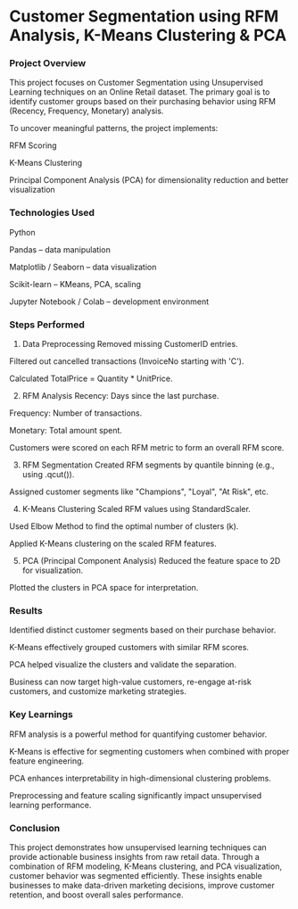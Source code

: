 # Customer Segmentation using RFM Analysis, K-Means Clustering & PCA
### Project Overview
This project focuses on Customer Segmentation using Unsupervised Learning techniques on an Online Retail dataset. The primary goal is to identify customer groups based on their purchasing behavior using RFM (Recency, Frequency, Monetary) analysis.

To uncover meaningful patterns, the project implements:

RFM Scoring

K-Means Clustering

Principal Component Analysis (PCA) for dimensionality reduction and better visualization

### Technologies Used
Python

Pandas – data manipulation

Matplotlib / Seaborn – data visualization

Scikit-learn – KMeans, PCA, scaling

Jupyter Notebook / Colab – development environment

### Steps Performed
1. Data Preprocessing
Removed missing CustomerID entries.

Filtered out cancelled transactions (InvoiceNo starting with 'C').

Calculated TotalPrice = Quantity * UnitPrice.

2. RFM Analysis
Recency: Days since the last purchase.

Frequency: Number of transactions.

Monetary: Total amount spent.

Customers were scored on each RFM metric to form an overall RFM score.

3. RFM Segmentation
Created RFM segments by quantile binning (e.g., using .qcut()).

Assigned customer segments like "Champions", "Loyal", "At Risk", etc.

4. K-Means Clustering
Scaled RFM values using StandardScaler.

Used Elbow Method to find the optimal number of clusters (k).

Applied K-Means clustering on the scaled RFM features.

5. PCA (Principal Component Analysis)
Reduced the feature space to 2D for visualization.

Plotted the clusters in PCA space for interpretation.

### Results
Identified distinct customer segments based on their purchase behavior.

K-Means effectively grouped customers with similar RFM scores.

PCA helped visualize the clusters and validate the separation.

Business can now target high-value customers, re-engage at-risk customers, and customize marketing strategies.

### Key Learnings
RFM analysis is a powerful method for quantifying customer behavior.

K-Means is effective for segmenting customers when combined with proper feature engineering.

PCA enhances interpretability in high-dimensional clustering problems.

Preprocessing and feature scaling significantly impact unsupervised learning performance.

### Conclusion
This project demonstrates how unsupervised learning techniques can provide actionable business insights from raw retail data. Through a combination of RFM modeling, K-Means clustering, and PCA visualization, customer behavior was segmented efficiently. These insights enable businesses to make data-driven marketing decisions, improve customer retention, and boost overall sales performance.

